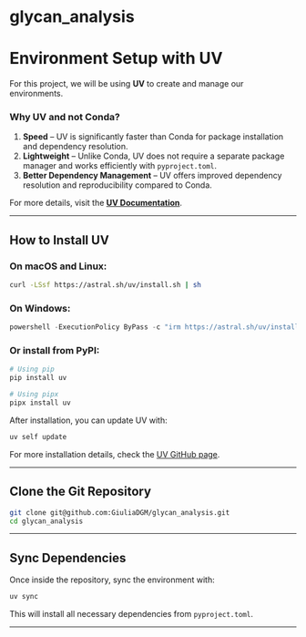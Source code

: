 # glycan_analysis

# Environment Setup with UV

For this project, we will be using **UV** to create and manage our environments.

### Why UV and not Conda?
1. **Speed** – UV is significantly faster than Conda for package installation and dependency resolution.
2. **Lightweight** – Unlike Conda, UV does not require a separate package manager and works efficiently with `pyproject.toml`.
3. **Better Dependency Management** – UV offers improved dependency resolution and reproducibility compared to Conda.

For more details, visit the **[UV Documentation](https://astral.sh/uv/)**.

---

## How to Install UV

### **On macOS and Linux:**
```sh
curl -LSsf https://astral.sh/uv/install.sh | sh
```

### **On Windows:**
```powershell
powershell -ExecutionPolicy ByPass -c "irm https://astral.sh/uv/install.ps1 | iex"
```

### **Or install from PyPI:**
```sh
# Using pip
pip install uv

# Using pipx
pipx install uv
```

After installation, you can update UV with:
```sh
uv self update
```

For more installation details, check the [UV GitHub page](https://github.com/astral-sh/uv).

---

## Clone the Git Repository

```sh
git clone git@github.com:GiuliaDGM/glycan_analysis.git
cd glycan_analysis
```

---

## Sync Dependencies

Once inside the repository, sync the environment with:
```sh
uv sync
```

This will install all necessary dependencies from `pyproject.toml`.

---
